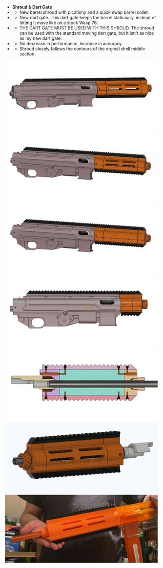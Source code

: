 - **Shroud & Dart Gate**
- - New barrel shroud with picatinny and a quick swap barrel collet.
- - New dart gate. This dart gate keeps the barrel stationary, instead of letting it move like on a stock Wasp 76. 
- - THE DART GATE MUST BE USED WITH THIS SHROUD. The shroud can be used with the standard moving dart gate, but it isn't as nice as my new dart gate.
- - No decrease in performance, increase in accuracy. 
- - Shroud closely follows the contours of the orginal shell middle section.

<img src="GHimages/Colonel%20Wasp%2076%20mods%20v58%201.png" width="500">
<img src="GHimages/Colonel%20Wasp%2076%20mods%20v58%202.png" width="500">
<img src="GHimages/Colonel%20Wasp%2076%20mods%20v58%203.png" width="500">
<img src="GHimages/Colonel%20Wasp%2076%20mods%20v58%205.png" width="500">
<img src="GHimages/Wasp76%20Barrel%20Shroud%20and%20New%20Dart%20Gate%20Section%20View.png" width="500">
<img src="GHimages/Wasp76%20Barrel%20Shroud%20and%20New%20Dart%20Gate.png" width="500">
<img src="GHimages/wasp76%20barrel%20shroud%20prototype%20print.png" width="500">
